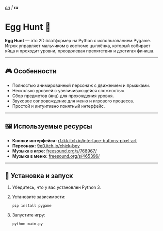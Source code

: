 _[en](README.md) | **ru**_

# Egg Hunt 🐣

**Egg Hunt** — это 2D платформер на Python с использованием Pygame. Игрок управляет мальчиком в костюме цыплёнка, который собирает яйца и проходит уровни, преодолевая препятствия и достигая финиша.

---

## 🎮 Особенности

* Полностью анимированный персонаж с движением и прыжками.
* Несколько уровней с увеличивающейся сложностью.
* Сбор предметов (яиц) для прохождения уровня.
* Звуковое сопровождение для меню и игрового процесса.
* Простой и интуитивно понятный интерфейс.

---

## 🖼 Используемые ресурсы

* **Кнопки интерфейса:** [rfzkk.itch.io/interface-buttons-pixel-art](https://rfzkk.itch.io/interface-buttons-pixel-art)
* **Персонаж:** [9e0.itch.io/chick-boy](https://9e0.itch.io/chick-boy)
* **Музыка в игре:** [freesound.org/s/768967/](https://freesound.org/s/768967/)
* **Музыка в меню:** [freesound.org/s/465396/](https://freesound.org/s/465396/)

---

## 🚀 Установка и запуск

1. Убедитесь, что у вас установлен Python 3.
2. Установите зависимости:

   ```bash
   pip install pygame
   ```
3. Запустите игру:

   ```bash
   python main.py
   ```
